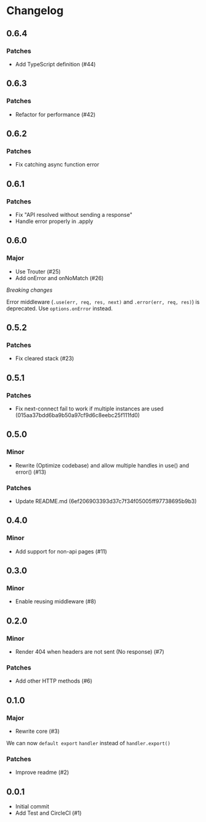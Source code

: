 # Changelog

## 0.6.4

### Patches

- Add TypeScript definition (#44)

## 0.6.3

### Patches

- Refactor for performance (#42)

## 0.6.2

### Patches

- Fix catching async function error

## 0.6.1

### Patches

- Fix "API resolved without sending a response"
- Handle error properly in .apply

## 0.6.0

### Major

- Use Trouter (#25)
- Add onError and onNoMatch (#26)

*Breaking changes*

Error middleware (`.use(err, req, res, next)` and `.error(err, req, res)`) is deprecated. Use `options.onError` instead.

## 0.5.2

### Patches

- Fix cleared stack (#23)

## 0.5.1

### Patches

- Fix next-connect fail to work if multiple instances are used (015aa37bdd6ba9b50a97cf9d6c8eebc25f111fd0)

## 0.5.0

### Minor

- Rewrite (Optimize codebase) and allow multiple handles in use() and error() (#13)

### Patches

- Update README.md (6ef206903393d37c7f34f05005ff97738695b9b3)

## 0.4.0

### Minor

- Add support for non-api pages (#11)

## 0.3.0

### Minor

- Enable reusing middleware (#8)

## 0.2.0

### Minor

- Render 404 when headers are not sent (No response) (#7)

### Patches

- Add other HTTP methods (#6)

## 0.1.0

### Major

- Rewrite core (#3)

We can now `default export` `handler` instead of `handler.export()`

### Patches

- Improve readme (#2)

## 0.0.1

- Initial commit
- Add Test and CircleCI (#1)
